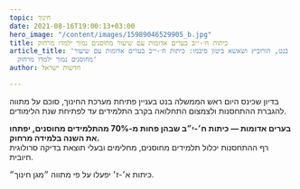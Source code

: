 ```yaml
---
topic: חינוך
date: 2021-08-16T19:00:13+03:00
hero_image: "/content/images/15989046529905_b.jpg"
title: כיתות ח׳-י״ב בערים אדומות עם שיעור מחוסנים נמוך ילמדו מרחוק
article_title: 'בנט, הורוביץ ושאשא ביטון סיכמו: כיתות ח׳-י״ב בערים אדומות עם שיעור
  מחוסנים נמוך ילמדו מרחוק'
author: חדשות ישראל

---
```

בדיון שכינס היום ראש הממשלה בנט בעניין פתיחת מערכת החינוך, סוכם על מתווה להגברת ההתחסנות ולצמצום התחלואה בקרב התלמידים עד לפתיחת שנת הלימודים.

**בערים אדומות — כיתות ח׳-י״ב שבהן פחות מ-70% מהתלמידים מחוסנים, יפתחו את השנה בלמידה מרחוק.**  
רף ההתחסנות יכלול תלמידים מחוסנים, מחלימים ובעלי תוצאת בדיקה סרולוגית חיובית.

כיתות א׳-ז׳ יפעלו על פי מתווה ״מגן חינוך״.